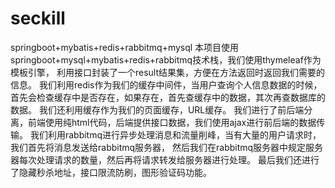 # seckill
springboot+mybatis+redis+rabbitmq+mysql
本项目使用springboot+mysql+mybatis+redis+rabbitmq技术栈，我们使用thymeleaf作为模板引擎，
利用接口封装了一个result结果集，方便在方法返回时返回我们需要的信息。
我们利用redis作为我们的缓存中间件，当用户查询个人信息数据的时候，
首先会检查缓存中是否存在，如果存在，首先查缓存中的数据，其次再查数据库的数据。
我们还利用缓存作为我们的页面缓存，URL缓存。
我们进行了前后端分离，前端使用纯html代码，后端提供接口数据，我们使用ajax进行前后端的数据传输。
我们利用rabbitmq进行异步处理消息和流量削峰，当有大量的用户请求时，我们首先将消息发送给rabbitmq服务器，
然后我们在rabbitmq服务器中规定服务器每次处理请求的数量，然后再将请求转发给服务器进行处理。
最后我们还进行了隐藏秒杀地址，接口限流防刷，图形验证码功能。
